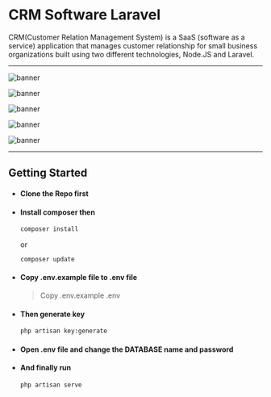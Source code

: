 # CRM Software Laravel

CRM(Customer Relation Management System) is a SaaS (software as a service) application that manages customer relationship for small business organizations built using two different technologies, Node.JS and Laravel.

---
![banner](https://i.ibb.co/6tsfkj9/screencapture-127-0-0-1-8000-login-2021-03-14-15-17-40.png)

![banner](https://i.ibb.co/17s5gKV/screencapture-127-0-0-1-8000-markethome-2021-03-14-15-23-18.png)

![banner](https://i.ibb.co/8Dzz9LD/screencapture-127-0-0-1-8000-chart-lines-2021-03-14-15-29-34.png)

![banner](https://i.ibb.co/4twdzvY/screencapture-127-0-0-1-8000-chart-bars-2021-03-14-15-29-24.png)

![banner](https://i.ibb.co/k15507X/screencapture-127-0-0-1-8000-accounting-Sells-Home-Report-2021-03-14-15-22-24.png)

---

## Getting Started

- #### Clone the Repo first
    
- #### Install composer then
    
    ```bash
    composer install
    ```
    or
    ```bash
    composer update
    ```
    
- #### Copy .env.example file to .env file
    
    > Copy .env.example .env
    
- #### Then generate key
    
    ```bash
    php artisan key:generate
    ```
    
- #### Open .env file and change the DATABASE name and password
    
- #### And finally run
    
    ```bash
    php artisan serve
    ```

##
